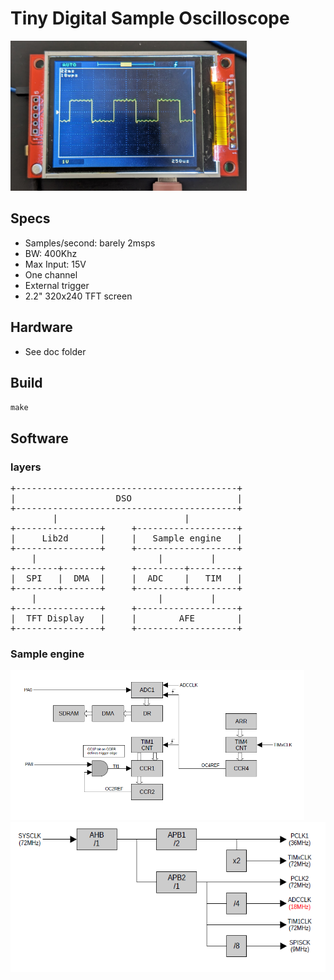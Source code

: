 # Tiny Digital Sample Oscilloscope

<img src = "doc/PXL_20230504_105309379.jpg" title="Sample engine block diagram" whidth="320" height="240">

## Specs 

- Samples/second: barely 2msps
- BW: 400Khz
- Max Input: 15V
- One channel
- External trigger
- 2.2" 320x240 TFT screen

## Hardware

- See doc folder

## Build

`make`

## Software

### layers
<pre>
+------------------------------------------+
|                   DSO                    |     
+------------------------------------------+
        |                        |
+----------------+     +-------------------+ 
|     Lib2d      |     |   Sample engine   |
+----------------+     +-------------------+ 
    |                       |         |
+--------+-------+     +---------+---------+ 
|  SPI   |  DMA  |     |  ADC    |   TIM   |
+--------+-------+     +---------+---------+
    |                       |         |
+----------------+     +-------------------+ 
|  TFT Display   |     |        AFE        |
+----------------+     +-------------------+ 
</pre>

### Sample engine

<img src = "doc/f103_sample_engine.png" title="Sample engine block diagram" whidth="320" height="240">

<br>
<img src = "doc/f103_clocks.png" title="Sample engine block diagram" whidth="320" height="240">